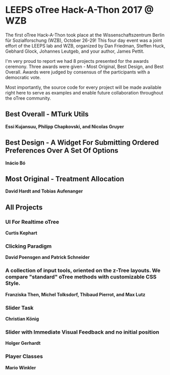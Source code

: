 # LEEPS oTree Hack-A-Thon 2017 @ WZB

The first oTree Hack-A-Thon took place at the Wissenschaftszentrum Berlin für Sozialforschung (WZB), October 26-29! This four day event was a joint effort of the LEEPS lab and WZB, organized by Dan Friedman, Steffen Huck, Gebhard Glock, Johannes Leutgeb, and your author, James Pettit.

I'm very proud to report we had 8 projects presented for the awards ceremony. Three awards were given - Most Original, Best Design, and Best Overall. Awards were judged by consensus of the participants with a democratic vote.

Most importantly, the source code for every project will be made available right here to serve as examples and enable future collaboration throughout the oTree community.

## Best Overall - MTurk Utils
**Essi Kujansuu, Philipp Chapkovski, and Nicolas Gruyer**

## Best Design - A Widget For Submitting Ordered Preferences Over A Set Of Options
**Inácio Bó**

## Most Original - Treatment Allocation
**David Hardt and Tobias Aufenanger**

## All Projects

### UI For Realtime oTree

**Curtis Kephart**

[](https://github.com/EconomiCurtis/otree_realtime_bubbles)

### Clicking Paradigm
**David Poensgen and Patrick Schneider**

### A collection of input tools, oriented on the z-Tree layouts. We compare "standard" oTree methods with customizable CSS Style.
**Franziska Then, Michel Tolksdorf, Thibaud Pierrot, and Max Lutz**

### Slider Task
**Christian König**

### Slider with Immediate Visual Feedback and no initial position
**Holger Gerhardt**

### Player Classes
**Mario Winkler**
